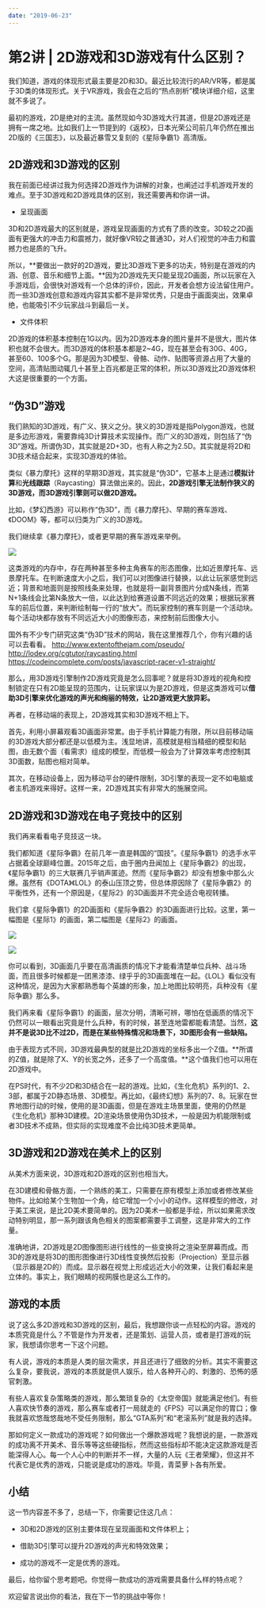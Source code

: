 ```yaml
---
date: "2019-06-23"
---  
```

      
# 第2讲 | 2D游戏和3D游戏有什么区别？
我们知道，游戏的体现形式最主要是2D和3D。最近比较流行的AR/VR等，都是属于3D类的体现形式。关于VR游戏，我会在之后的“热点剖析”模块详细介绍，这里就不多说了。

最初的游戏，2D是绝对的主流。虽然现如今3D游戏大行其道，但是2D游戏还是拥有一席之地。比如我们上一节提到的《返校》，日本光荣公司前几年仍然在推出2D版的《三国志》，以及最近暴雪又复刻的《星际争霸1》高清版。

## 2D游戏和3D游戏的区别

我在前面已经讲过我为何选择2D游戏作为讲解的对象，也阐述过手机游戏开发的难点。至于3D游戏和2D游戏具体的区别，我还需要再和你讲一讲。

* 呈现画面

3D和2D游戏最大的区别就是，游戏呈现画面的方式有了质的改变。3D较之2D画面有更强大的冲击力和震撼力，就好像VR较之普通3D，对人们视觉的冲击力和震撼力也是质的飞升。

所以，**要做出一款好的2D游戏，要比3D游戏下更多的功夫，特别是在游戏的内涵、创意、音乐和细节上面。**因为2D游戏先天只能呈现2D画面，所以玩家在入手游戏后，会很快对游戏有一个总体的评价，因此，开发者会想方设法留住用户。而一些3D游戏创意和游戏内容其实都不是非常优秀，只是由于画面突出，效果卓绝，也能吸引不少玩家战斗到最后一关。

* 文件体积

2D游戏的体积基本控制在1G以内。因为2D游戏本身的图片量并不是很大，图片体积也就不会很大。而3D游戏的体积基本都是2\~4G，现在甚至会有30G、40G，甚至60、100多个G。那是因为3D模型、骨骼、动作、贴图等资源占用了大量的空间，高清贴图动辄几十甚至上百兆都是正常的体积，所以3D游戏比2D游戏体积大这是很重要的一个方面。

## “伪3D”游戏

我们熟知的3D游戏，有广义、狭义之分。狭义的3D游戏是指Polygon游戏，也就是多边形游戏，需要靠纯3D计算技术实现操作。而广义的3D游戏，则包括了“伪3D”游戏。所谓伪3D，其实就是2D+3D，也有人称之为2.5D。其实就是将2D和3D技术结合起来，实现3D游戏的体验。

类似《暴力摩托》这样的早期3D游戏，其实就是“伪3D”，它基本上是通过**模拟计算**和**光线跟踪**（Raycasting）算法做出来的。因此，**2D游戏引擎无法制作狭义的3D游戏，而3D游戏引擎则可以做2D游戏。**

比如，《梦幻西游》可以称作“伪3D”，而《暴力摩托》、早期的赛车游戏、《DOOM》等，都可以归类为广义的3D游戏。

我们继续拿《暴力摩托》，或者更早期的赛车游戏来举例。

<!-- [[[read_end]]] -->

![](/images/从0开始学游戏开发/02.第一章游戏开发基础知识/resourceimage87da87483c1fb12cbb8e7691f6d8843959da.jpg)

这类游戏的内存中，存在两种甚至多种主角赛车的形态图像，比如近景摩托车、远景摩托车。在判断速度大小之后，我们可以对图像进行替换，以此让玩家感觉到远近；背景和地面则是按照线条来处理，也就是将一副背景图片分成N条线，而第N+1条线会比第N条放大一倍，以此达到给赛道设置不同远近的效果；根据玩家赛车的前后位置，来判断绘制每一行的“放大”。而玩家控制的赛车则是一个活动块。每个活动块都存放有不同远近大小的图像形态，来控制前后图像大小。

国外有不少专门研究这类“伪3D”技术的网站，我在这里推荐几个，你有兴趣的话可以去看看。 <http://www.extentofthejam.com/pseudo/> <http://lodev.org/cgtutor/raycasting.html> <https://codeincomplete.com/posts/javascript-racer-v1-straight/>

那么，用3D游戏引擎制作2D游戏究竟是怎么回事呢？就是将3D游戏的视角和控制锁定在只有2D能呈现的范围内，让玩家误以为是2D游戏，但是这类游戏可以**借助3D引擎来优化游戏的声光和绚丽的特效，让2D游戏更大放异彩。**

再者，在移动端的表现上，2D游戏其实和3D游戏不相上下。

首先，利用小屏幕观看3D画面非常累。由于手机计算能力有限，所以目前移动端的3D游戏大部分都还是以低模为主。浅显地讲，高模就是相当精细的模型和贴图，由无数个面（看需求）组成的模型，而低模一般会为了计算效率考虑控制其3D面数，贴图也相对简单。

其次，在移动设备上，因为移动平台的硬件限制，3D引擎的表现一定不如电脑或者主机游戏来得好。这样一来，2D游戏其实有非常大的施展空间。

## 2D游戏和3D游戏在电子竞技中的区别

我们再来看看电子竞技这一块。

我们都知道《星际争霸》在前几年一直是韩国的“国技”。《星际争霸1》的选手水平占据着全球巅峰位置。2015年之后，由于圈内丑闻加上《星际争霸2》的出现，《星际争霸1》的三大联赛几乎销声匿迹。然而《星际争霸2》却没有想象中那么火爆。虽然有《DOTA》《LOL》的泰山压顶之势，但总体原因除了《星际争霸2》的平衡性外，还有一个原因是，《星际2》的3D画面并不完全适合电视转播。

我们拿《星际争霸1》的2D画面和《星际争霸2》的3D画面进行比较。这里，第一幅图是《星际1》的画面，第二幅图是《星际2》的画面。

![](/images/从0开始学游戏开发/02.第一章游戏开发基础知识/resourceimagef674f63c7cb07818dc0d0771139008ae4974.jpg)

![](/images/从0开始学游戏开发/02.第一章游戏开发基础知识/resourceimage0436041b56fd0bb54443d32c083c237a7136.jpg)

你可以看到，3D画面几乎要在高清画质的情况下才能看清楚单位兵种、战斗场面，而且很多时候都是一团黑漆漆、绿乎乎的3D画面堆在一起。《LOL》看似没有这种情况，是因为大家都熟悉每个英雄的形象，加上地图比较明亮，兵种没有《星际争霸》那么多。

我们再来看《星际争霸1》的画面，层次分明，清晰可辨，哪怕在低画质的情况下仍然可以一眼看出究竟是什么兵种，有的时候，甚至连地雷都能看清楚。当然，**这并不是说3D比不过2D，而是在某些特殊情况和场景下，3D图形会有一些缺陷。**

由于表现方式不同，3D游戏最典型的就是比2D游戏的坐标多出一个Z值。**所谓的Z值，就是除了X、Y的长宽之外，还多了一个高度值。**这个值我们也可以用在2D游戏中。

在PS时代，有不少2D和3D结合在一起的游戏。比如，《生化危机》系列的1、2、3部，都属于2D静态场景、3D模型。再比如，《最终幻想》系列的7、8。玩家在世界地图行动的时候，使用的是3D画面，但是在游戏主场景里面，使用的仍然是《生化危机》那种3D建模。2D渲染场景使用伪3D技术，一般是因为机能限制或者3D技术不成熟，但实际的实现难度不会比纯3D技术更简单。

## 3D游戏和2D游戏在美术上的区别

从美术方面来说，3D游戏和2D游戏的区别也相当大。

在3D建模和骨骼方面，一个熟练的美工，只需要在原有模型上添加或者修改某些物件。比如给某个生物加一个角，给它增加一个小小的动作。这样模型的修改，对于美工来说，是比2D美术要简单的。因为2D美术一般都是手绘，所以如果需求改动特别明显，那一系列跟该角色相关的图案都需要手工调整，这是非常大的工作量。

准确地讲，2D游戏是2D图像图形进行线性的一些变换将之渲染至屏幕而成。而3D的游戏是将3D的图形图像进行3D线性变换然后投影（Projection）至显示器（显示器是2D的）而成。显示器在视觉上形成远近大小的效果，让我们看起来是立体的。事实上，我们眼睛的视网膜也是这么工作的。

## 游戏的本质

说了这么多2D游戏和3D游戏的区别，最后，我想跟你谈一点轻松的内容。游戏的本质究竟是什么？不管是作为开发者，还是策划、运营人员，或者是打游戏的玩家，我想请你思考一下这个问题。

有人说，游戏的本质是人类的层次需求，并且还进行了细致的分析。其实不需要这么复杂，要我说，游戏的本质就是供人娱乐，给人各种开心的、刺激的、恐怖的感官刺激。

有些人喜欢复杂策略类的游戏，那么繁琐复杂的《太空帝国》就能满足他们。有些人喜欢快节奏的游戏，那么赛车或者打一局就走的《FPS》可以满足你的胃口；像我就喜欢悠哉悠哉地不受任务限制，那么“GTA系列”和“老滚系列”就是我的选择。

那如何定义一款成功的游戏呢？如何做出一个爆款游戏呢？我想说的是，一款游戏的成功离不开美术、音乐等等这些硬指标，然而这些指标却不能决定这款游戏是否能深得人心。每一个人心中的判断并不一样，大量的人玩《王者荣耀》，但这并不代表它是优秀的游戏，只能说是成功的游戏。毕竟，青菜萝卜各有所爱。

## 小结

这一节内容差不多了，总结一下，你需要记住这几点：

* 3D和2D游戏的区别主要体现在呈现画面和文件体积上；

* 借助3D引擎可以提升2D游戏的声光和特效效果；

* 成功的游戏不一定是优秀的游戏。

最后，给你留个思考题吧。你觉得一款成功的游戏需要具备什么样的特点呢？

欢迎留言说出你的看法，我在下一节的挑战中等你！
